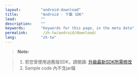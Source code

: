 ```yaml
---
layout:         "android-download"
title:          "Android - 下載 SDK"
lead:           ""
description:    ""
keywords:       "Keywords for this page, in the meta data"
permalink:       /zh-tw/android/download/
lang:           "zh-tw"
---
```



>**Note:**

>1. 若您曾使用過舊版SDK，請閱讀: [升級最新SDK所需修改]<br>
>2. Sample code 內不含jar檔

[升級最新SDK所需修改]: {{site.baseurl}}/zh-tw/android/latest-news/update-to-SDK4_2_x/
